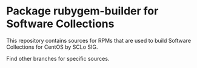 # Package rubygem-builder for Software Collections

This repository contains sources for RPMs that are used
to build Software Collections for CentOS by SCLo SIG.

Find other branches for specific sources.
